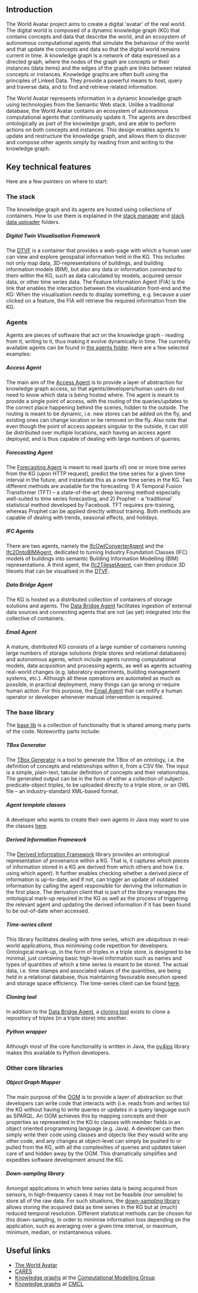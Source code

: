## Introduction ##

The World Avatar project aims to create a digital ‘avatar’ of the real world. The digital world is composed of a dynamic knowledge graph (KG) that contains concepts and data that describe the world, and an ecosystem of autonomous computational agents that simulate the behaviour of the world and that update the concepts and data so that the digital world remains current in time. A knowledge graph is a network of data expressed as a directed graph, where the nodes of the graph are concepts or their instances (data items) and the edges of the graph are links between related concepts or instances. Knowledge graphs are often built using the principles of Linked Data. They provide a powerful means to host, query and traverse data, and to find and retrieve related information.

The World Avatar represents information in a dynamic knowledge graph using technologies from the Semantic Web stack. Unlike a traditional database, the World Avatar contains an ecosystem of autonomous computational agents that continuously update it. The agents are described ontologically as part of the knowledge graph, and are able to perform actions on both concepts and instances. This design enables agents to update and restructure the knowledge graph, and allows them to discover and compose other agents simply by reading from and writing to the knowledge graph.

## Key technical features ##

Here are a few pointers on where to start:

### The stack

The knowledge graph and its agents are hosted using collections of containers. How to use them is explained in the [stack manager](./Deploy/stacks/dynamic/stack-manager) and [stack data uploader](./Deploy/stacks/dynamic/stack-data-uploader) folders.

##### Digital Twin Visualisation Framework

The [DTVF](./web/digital-twin-vis-framework) is a container that provides a web-page with which a human user can view and explore geospatial information held in the KG. This includes not only map data, 3D-representations of buildings, and building information models (BIM), but also any data or information connected to them within the KG, such as data calculated by models, acquired sensor data, or other time series data. The Feature Information Agent (FIA) is the link that enables the interaction between the visualisation front-end and the KG: When the visualisation needs to display something, e.g. because a user clicked on a feature, the FIA will retrieve the required information from the KG.

### Agents

Agents are pieces of software that act on the knowledge graph - reading from it, writing to it, thus making it evolve dynamically in time. The currently available agents can be found in [the agents folder](./Agents). Here are a few selected examples:

##### Access Agent

The main aim of the [Access Agent](./Agents/AccessAgent) is to provide a layer of abstraction for knowledge graph access, so that agents/developers/human users do not need to know which data is being hosted where. The agent is meant to provide a single point of access, with the routing of the queries/updates to the correct place happening behind the scenes, hidden to the outside. The routing is meant to be dynamic, i.e. new stores can be added on the fly, and existing ones can change location or be removed on the fly. Also note that even though the point of access appears singular to the outside, it can still be distributed over multiple locations, each having an access agent deployed, and is thus capable of dealing with large numbers of queries.

##### Forecasting Agent

The [Forecasting Agent](./Agents/ForecastingAgent) is meant to read (parts of) one or more time series from the KG (upon HTTP request), predict the time series for a given time interval in the future, and instantiate this as a new time series in the KG. Two different methods are available for the forecasting: 1) A Temporal Fusion Transformer (TFT) – a state-of-the-art deep learning method especially well-suited to time series forecasting, and 2) Prophet - a 'traditional' statistical method developed by Facebook. TFT requires pre-training, whereas Prophet can be applied directly without training. Both methods are capable of dealing with trends, seasonal effects, and holidays.

##### IFC Agents

There are two agents, namely the [IfcOwlConverterAgent](./Agents/IfcOwlConverterAgent) and the [Ifc2OntoBIMAgent](./Agents/Ifc2OntoBIMAgent), dedicated to turning Industry Foundation Classes (IFC) models of buildings into semantic Building Information Modelling (BIM) representations. A third agent, the [Ifc2TilesetAgent](./Agents/Ifc2TilesetAgent), can then produce 3D tilesets that can be visualised in the [DTVF](#digital-twin-visualisation-framework).

##### Data Bridge Agent

The KG is hosted as a distributed collection of containers of storage solutions and agents. The [Data Bridge Agent](./Agents/DataBridgeAgent) facilitates ingestion of external data sources and connecting agents that are not (as yet) integrated into the collective of containers.

##### Email Agent

A mature, distributed KG consists of a large number of containers running large numbers of storage solutions (triple stores and relational databases) and autonomous agents, which include agents running computational models, data acquisition and processing agents, as well as agents actuating real-world changes (e.g. laboratory experiments, building management systems, etc.). Although all these operations are automated as much as possible, in practical deployment, many things can go wrong or require human action. For this purpose, the [Email Agent](./Agents/EmailAgent) that can notify a human operator or developer whenever manual intervention is required.

### The base library

The [base lib](./JPS_BASE_LIB) is a collection of functionality that is shared among many parts of the code. Noteworthy parts include:

##### TBox Generator

The [TBox Generator](./JPS_BASE_LIB/src/main/java/uk/ac/cam/cares/jps/base/converter) is a tool to generate the TBox of an ontology, i.e. the definition of concepts and relationships within it, from a CSV file. The input is a simple, plain-text, tabular definition of concepts and their relationships. The generated output can be in the form of either a collection of subject-predicate-object triples, to be uploaded directly to a triple store, or an OWL file – an industry-standard XML-based format.

##### Agent template classes

A developer who wants to create their own agents in Java may want to use the classes [here](./JPS_BASE_LIB/src/main/java/uk/ac/cam/cares/jps/base/agent).

##### Derived Information Framework

The [Derived Information Framework](./JPS_BASE_LIB/src/main/java/uk/ac/cam/cares/jps/base/derivation) library provides an ontological representation of provenance within a KG. That is, it captures which pieces of information stored in a KG are derived from which others and how (i.e. using which agent). It further enables checking whether a derived piece of information is up-to-date, and if not, can trigger an update of outdated information by calling the agent responsible for deriving the information in the first place. The derivation client that is part of the library manages the ontological mark-up required in the KG as well as the process of triggering the relevant agent and updating the derived information if it has been found to be out-of-date when accessed.

##### Time-series client

This library facilitates dealing with time series, which are ubiquitous in real-world applications, thus minimising code repetition for developers. Ontological mark-up, in the form of triples in a triple store, is designed to be minimal, just containing basic high-level information such as names and types of quantities of which a time series is meant to be stored. The actual data, i.e. time stamps and associated values of the quantities, are being held in a relational database, thus maintaining favourable execution speed and storage space efficiency. The time-series client can be found [here](./JPS_BASE_LIB/src/main/java/uk/ac/cam/cares/jps/base/timeseries).

##### Cloning tool

In addition to the [Data Bridge Agent](#data-bridge-agent), a [cloning tool](./JPS_BASE_LIB/src/main/java/uk/ac/cam/cares/jps/base/tools/cloning) exists to clone a repository of triples (in a triple store) into another.

##### Python wrapper

Although most of the core functionality is written in Java, the [py4jps](./JPS_BASE_LIB/python_wrapper) library makes this available to Python developers.

### Other core libraries

##### Object Graph Mapper

The main purpose of the [OGM](./core/ogm) is to provide a layer of abstraction so that developers can write code that interacts with (i.e. reads from and writes to) the KG without having to write queries or updates in a query language such as SPARQL. An OGM achieves this by mapping concepts and their properties as represented in the KG to classes with member fields in an object oriented programming language (e.g. Java). A developer can then simply write their code using classes and objects like they would write any other code, and any changes at object-level can simply be pushed to or pulled from the KG, with all the complexities of queries and updates taken care of and hidden away by the OGM. This dramatically simplifies and expedites software development around the KG.

##### Down-sampling library

Amongst applications in which time series data is being acquired from sensors, in high-frequency cases it may not be feasible (nor sensible) to store all of the raw data. For such situations, the [down-sampling library](./core/downsampling) allows storing the acquired data as time series in the KG but at (much) reduced temporal resolution. Different statistical methods can be chosen for this down-sampling, in order to minimise information loss depending on the application, such as averaging over a given time interval, or maximum, minimum, median, or instantaneous values.

## Useful links ##

* [The World Avatar](http://theworldavatar.com/)
* [CARES](https://www.cares.cam.ac.uk/)
* [Knowledge graphs](https://como.ceb.cam.ac.uk/research/twa/) at the [Computational Modelling Group](https://como.ceb.cam.ac.uk/)
* [Knowledge graphs](https://cmclinnovations.com/digitalisation/knowledge-graphs/) at [CMCL](https://cmclinnovations.com/)
